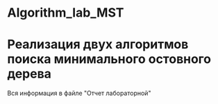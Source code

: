 # Algorithm_lab_MST
# Реализация двух алгоритмов поиска минимального остовного дерева
Вся информация в файле "Отчет лабораторной"
